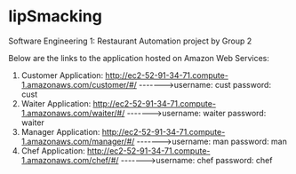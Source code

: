 # lipSmacking
Software Engineering 1: Restaurant Automation project by Group 2

  Below are the links to the application hosted on Amazon Web Services:
  1. Customer Application:
  http://ec2-52-91-34-71.compute-1.amazonaws.com/customer/#/
  ------->username: cust password: cust
  2. Waiter Application:
  http://ec2-52-91-34-71.compute-1.amazonaws.com/waiter/#/
    ------->username: waiter  password: waiter
  3. Manager Application:
  http://ec2-52-91-34-71.compute-1.amazonaws.com/manager/#/
    ------->username: man
  password: man
  4. Chef Application:
  http://ec2-52-91-34-71.compute-1.amazonaws.com/chef/#/
    ------->username: chef
  password: chef
